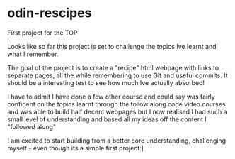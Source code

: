 # odin-rescipes

First project for the TOP

Looks like so far this project is set to challenge the topics Ive learnt and what I remember.

The goal of the project is to create a "recipe" html webpage with links to separate pages, all the while remembering to use Git and useful commits. It should be a interesting test to see how much Ive actually absorbed!

I have to admit I have done a few other course and could say was fairly confident on the topics learnt through the follow along code video courses and was able to build half decent webpages but I now realised I had such a small level of understanding and based all my ideas off the content I "followed along"

I am excited to start building from a better core understanding, challenging myself - even though its a simple first project:]
